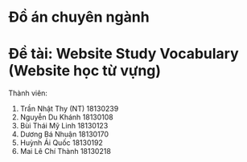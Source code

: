 # Đồ án chuyên ngành
# Đề tài: Website Study Vocabulary (Website học từ vựng)
Thành viên:
1. Trần Nhật Thy (NT) 18130239
2. Nguyễn Du Khánh    18130108
3. Bùi Thái Mỹ Linh   18130123
4. Dương Bá Nhuận     18130170
5. Huỳnh Ái Quốc      18130192
6. Mai Lê Chí Thành   18130218
